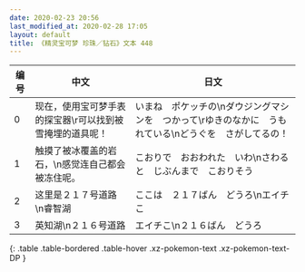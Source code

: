 ```yaml
---
date: 2020-02-23 20:56
last_modified_at: 2020-02-28 17:05
layout: default
title: 《精灵宝可梦 珍珠／钻石》文本 448
---
```

| 编号 | 中文 | 日文 |
| ---- | ---- | ---- |
| 0 | 现在，使用宝可梦手表的探宝器\r可以找到被雪掩埋的道具呢！ | いまね　ポケッチの\nダウジングマシンを　つかって\rゆきのなかに　うもれている\nどうぐを　さがしてるの！ |
| 1 | 触摸了被冰覆盖的岩石，\n感觉连自己都会被冻住呢。 | こおりで　おおわれた　いわ\nさわると　じぶんまで　こおりそう |
| 2 | 这里是２１７号道路　\n睿智湖 | ここは　２１７ばん　どうろ\nエイチこ |
| 3 | 英知湖\n２１６号道路 | エイチこ\n２１６ばん　どうろ |
{: .table .table-bordered .table-hover .xz-pokemon-text .xz-pokemon-text-DP }